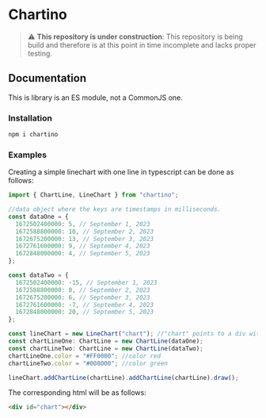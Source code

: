 # Chartino

> :warning: **This repository is under construction**: This repository is being build and therefore is at this point in time incomplete and lacks proper testing.

## Documentation

This is library is an ES module, not a CommonJS one.

### Installation

```sh
npm i chartino
```

### Examples

Creating a simple linechart with one line in typescript can be done as follows:

```typescript
import { ChartLine, LineChart } from "chartino";

//data object where the keys are timestamps in milliseconds.
const dataOne = {
  1672502400000: 5, // September 1, 2023
  1672588800000: 10, // September 2, 2023
  1672675200000: 13, // September 3, 2023
  1672761600000: 9, // September 4, 2023
  1672848000000: 4, // September 5, 2023
};

const dataTwo = {
  1672502400000: -15, // September 1, 2023
  1672588800000: 8, // September 2, 2023
  1672675200000: 6, // September 3, 2023
  1672761600000: -7, // September 4, 2023
  1672848000000: 20, // September 5, 2023
};

const lineChart = new LineChart("chart"); //"chart" points to a div with chart as id.
const chartLineOne: ChartLine = new ChartLine(dataOne);
const chartLineTwo: ChartLine = new ChartLine(dataTwo);
chartLineOne.color = "#FF0000"; //color red
chartLineTwo.color = "#008000"; //color green

lineChart.addChartLine(chartLine).addChartLine(chartLine).draw();
```

The corresponding html will be as follows:

```html
<div id="chart"></div>
```
